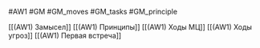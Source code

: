 #AW1 #GM #GM_moves #GM_tasks #GM_principle 


[[(AW1) Замысел]]
[[(AW1) Принципы]]
[[(AW1) Ходы МЦ]]
[[(AW1) Ходы угроз]]
[[(AW1) Первая встреча]]